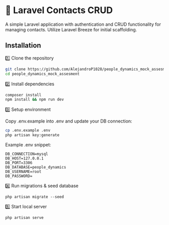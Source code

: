 # 📇 Laravel Contacts CRUD

A simple Laravel application with authentication and CRUD functionality for managing contacts. Utilize Laravel Breeze for initial scaffolding.

## Installation

1️⃣ Clone the repository

```bash
git clone https://github.com/AlejandroP1028/people_dynamics_mock_assesment.git
cd people_dynamics_mock_assesment

```

2️⃣ Install dependencies

```bash
composer install
npm install && npm run dev
```

3️⃣ Setup environment

Copy .env.example into .env and update your DB connection:

```bash
cp .env.example .env
php artisan key:generate
```

Example .env snippet:

```
DB_CONNECTION=mysql
DB_HOST=127.0.0.1
DB_PORT=3306
DB_DATABASE=people_dynamics
DB_USERNAME=root
DB_PASSWORD=
```

4️⃣ Run migrations & seed database

```
php artisan migrate --seed
```

5️⃣ Start local server

```
php artisan serve
```
